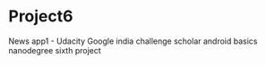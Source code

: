 # Project6
News app1 - Udacity Google india challenge scholar android basics nanodegree sixth project
